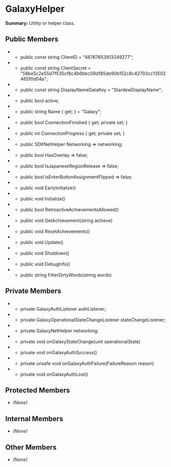 # GalaxyHelper

**Summary:** Utility or helper class.

## Public Members
- - public const string ClientID = "48767653913349277";
- - public const string ClientSecret = "58be5c2e55d7f535cf8c4b6bbc09d185de90b152c8c42703cc13502465f0d04a";
- - public const string DisplayNameDataKey = "StardewDisplayName";
- - public bool active;
- - public string Name { get; } = "Galaxy";
- - public bool ConnectionFinished { get; private set; }
- - public int ConnectionProgress { get; private set; }
- - public SDKNetHelper Networking => networking;
- - public bool HasOverlay => false;
- - public bool IsJapaneseRegionRelease => false;
- - public bool IsEnterButtonAssignmentFlipped => false;
- - public void EarlyInitialize()
- - public void Initialize()
- - public bool RetroactiveAchievementsAllowed()
- - public void GetAchievement(string achieve)
- - public void ResetAchievements()
- - public void Update()
- - public void Shutdown()
- - public void DebugInfo()
- - public string FilterDirtyWords(string words)

## Private Members
- - private GalaxyAuthListener authListener;
- - private GalaxyOperationalStateChangeListener stateChangeListener;
- - private GalaxyNetHelper networking;
- - private void onGalaxyStateChange(uint operationalState)
- - private void onGalaxyAuthSuccess()
- - private unsafe void onGalaxyAuthFailure(FailureReason reason)
- - private void onGalaxyAuthLost()

## Protected Members
- *(None)*

## Internal Members
- *(None)*

## Other Members
- *(None)*
